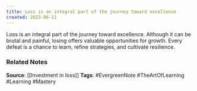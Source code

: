 ```yaml
---
title: Loss is an integral part of the journey toward excellence
created: 2023-06-11
---
```


Loss is an integral part of the journey toward excellence. Although it can be brutal and painful, losing offers valuable opportunities for growth. Every defeat is a chance to learn, refine strategies, and cultivate resilience.

### Related Notes
**Source**: [[Investment in loss]]
**Tags**: #EvergreenNote #TheArtOfLearning #Learning #Mastery 
